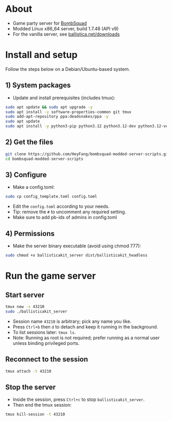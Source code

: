 # About
- Game party server for <a href="https://www.froemling.net/apps/bombsquad">BombSquad</a>
- Modded Linux x86_64 server, build 1.7.48 (API v9)
- For the vanilla server, see <a href="https://ballistica.net/downloads">ballistica.net/downloads</a>

# Install and setup
Follow the steps below on a Debian/Ubuntu-based system.

## 1) System packages

- Update and install prerequisites (includes tmux):
```bash
sudo apt update && sudo apt upgrade -y
sudo apt install -y software-properties-common git tmux
sudo add-apt-repository ppa:deadsnakes/ppa -y
sudo apt update
sudo apt install -y python3-pip python3.12 python3.12-dev python3.12-venv python3-tinydb
```

## 2) Get the files

```bash
git clone https://github.com/HeyFang/bombsquad-modded-server-scripts.git
cd bombsquad-modded-server-scripts
```

## 3) Configure

- Make a config.toml:
```bash
sudo cp config_template.toml config.toml
```
- Edit the `config.toml` according to your needs.
- Tip: remove the `#` to uncomment any required setting.
- Make sure to add pb-ids of admins in config.toml


## 4) Permissions

- Make the server binary executable (avoid using chmod 777):
```bash
sudo chmod +x ballisticakit_server dist/ballisticakit_headless
```

# Run the game server

## Start server

```bash
tmux new -s 43210
sudo ./ballisticakit_server
```

- Session name `43210` is arbitrary; pick any name you like.
- Press `Ctrl+b` then `d` to detach and keep it running in the background.
- To list sessions later: `tmux ls`.
- Note: Running as root is not required; prefer running as a normal user unless binding privileged ports.

## Reconnect to the session

```bash
tmux attach -t 43210
```

## Stop the server

- Inside the session, press `Ctrl+c` to stop `ballisticakit_server`.
- Then end the tmux session:
```bash
tmux kill-session -t 43210
```



